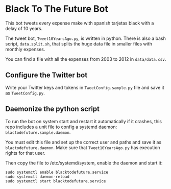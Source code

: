 Black To The Future Bot
===

This bot tweets every expense make with spanish tarjetas black with a delay of 10 years.

The tweet bot, `Tweet10YearsAgo.py`, is written in python. There is also a bash script, `data.split.sh`, that splits the huge data file in smaller files with monthly expenses.

You can find a file with all the expenses from 2003 to 2012 in `data/data.csv`.

## Configure the Twitter bot
Write your Twitter keys and tokens in `TweetConfig.sample.py` file and save it as `TweetConfig.py`.

## Daemonize the python script
To run the bot on system start and restart it automatically if it crashes, this repo includes a unit file to config a systemd daemon: `blactodefuture.sample.daemon`.

You must edit this file and set up the correct user and paths and save it as `blactodefuture.daemon`. Make sure that `Tweet10YearsAgo.py` has execution rights for that user.

Then copy the file to /etc/systemd/system, enable the daemon and start it:
```
sudo systemctl enable blacktodefuture.service
sudo systemctl daemon-reload
sudo systemctl start blacktodefuture.service
```
